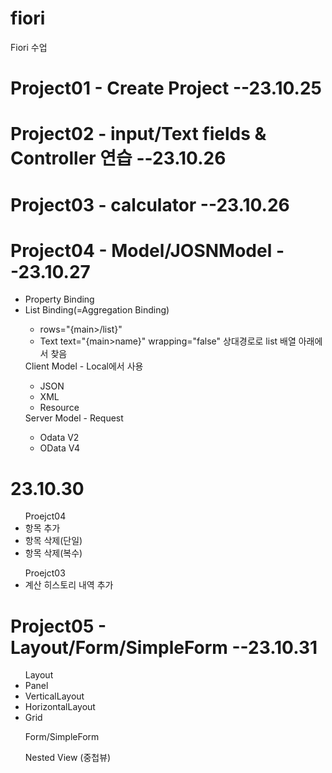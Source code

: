 # fiori
Fiori 수업

<h1>Project01 - Create Project --23.10.25</h1>
<h1>Project02 - input/Text fields & Controller 연습  --23.10.26</h1>
<h1>Project03 - calculator --23.10.26</h1>
<h1>Project04 - Model/JOSNModel --23.10.27</h1>
<ul>
  <li>Property Binding</li>
  <li>List Binding(=Aggregation Binding)</li>
  <ul>
    <li> rows="{main>/list}" </li>
    <li> Text text="{main>name}" wrapping="false" 상대경로로 list 배열 아래에서 찾음 </li>
  </ul>
  Client Model - Local에서 사용
  <ul>
    <li> JSON</li>
    <li> XML</li>
    <li> Resource</li>
  </ul>
  Server Model - Request
  <ul>
    <li> Odata V2</li>
    <li> OData V4</li>
  </ul>
</ul>

<h1>23.10.30</h1>
<ul> Proejct04
  <li>항목 추가</li>
  <li>항목 삭제(단일)</li>
  <li>항목 삭제(복수)</li>
</ul>
<ul> Proejct03
  <li>계산 히스토리 내역 추가</li>
</ul>

<h1>Project05 - Layout/Form/SimpleForm --23.10.31</h1>
<ul> Layout
  <li>Panel</li>
  <li>VerticalLayout</li>
  <li>HorizontalLayout</li>
  <li>Grid</li>
</ul>
<ul> Form/SimpleForm
</ul>
<ul> Nested View (중첩뷰)
  
</ul>

